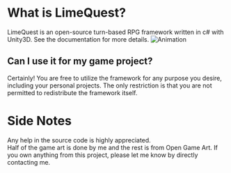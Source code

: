 
# What is LimeQuest?
LimeQuest is an open-source turn-based RPG framework written in c# with Unity3D. See the documentation for more details.
![Animation](https://user-images.githubusercontent.com/64265868/179253356-713ea5c1-078c-4c99-a6d8-63f0b39d62bd.gif)



## Can I use it for my game project?
Certainly! You are free to utilize the framework for any purpose you desire, including your personal projects. The only restriction is that you are not permitted to redistribute the framework itself.



# Side Notes
Any help in the source code is highly appreciated.  
Half of the game art is done by me and the rest is from Open Game Art. If you own anything from this project, please let me know by directly contacting me.
